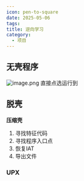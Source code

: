 ```yaml
---
icon: pen-to-square
date: 2025-05-06
tags: 
title: 逆向学习
category:
  - 项目
---
```

## 无壳程序
![image.png](https://cdn.jsdelivr.net/gh/fakeppa/blog-img/20250506182357.png)
直接点选运行到

## 脱壳
**压缩壳**
1. 寻找特征代码
2. 寻找程序入口点
3. 恢复IAT
4. 导出文件


### UPX
